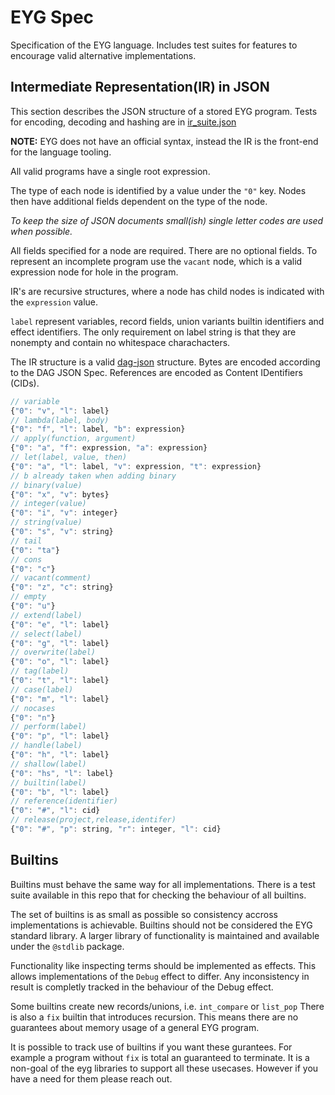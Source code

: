# EYG Spec

Specification of the EYG language.
Includes test suites for features to encourage valid alternative implementations.

## Intermediate Representation(IR) in JSON

This section describes the JSON structure of a stored EYG program.
Tests for encoding, decoding and hashing are in [ir_suite.json](./ir_suite.json)

**NOTE:** EYG does not have an official syntax, instead the IR is the front-end for the language tooling.

All valid programs have a single root expression.

The type of each node is identified by a value under the `"0"` key.
Nodes then have additional fields dependent on the type of the node.

*To keep the size of JSON documents small(ish) single letter codes are used when possible.*

All fields specified for a node are required.
There are no optional fields.
To represent an incomplete program use the `vacant` node, which is a valid expression node for hole in the program.

IR's are recursive structures, where a node has child nodes is indicated with the `expression` value.

`label` represent variables, record fields, union variants builtin identifiers and effect identifiers.
The only requirement on label string is that they are nonempty and contain no whitespace charachacters.

The IR structure is a valid [dag-json](https://ipld.io/docs/codecs/known/dag-json/) structure.
Bytes are encoded according to the DAG JSON Spec. 
References are encoded as Content IDentifiers (CIDs).

```js
// variable
{"0": "v", "l": label}
// lambda(label, body)
{"0": "f", "l": label, "b": expression}
// apply(function, argument)
{"0": "a", "f": expression, "a": expression}
// let(label, value, then)
{"0": "a", "l": label, "v": expression, "t": expression}
// b already taken when adding binary
// binary(value)
{"0": "x", "v": bytes}
// integer(value)
{"0": "i", "v": integer}
// string(value)
{"0": "s", "v": string}
// tail
{"0": "ta"}
// cons
{"0": "c"}
// vacant(comment)
{"0": "z", "c": string}
// empty
{"0": "u"}
// extend(label)
{"0": "e", "l": label}
// select(label)
{"0": "g", "l": label}
// overwrite(label)
{"0": "o", "l": label}
// tag(label)
{"0": "t", "l": label}
// case(label)
{"0": "m", "l": label}
// nocases
{"0": "n"}
// perform(label)
{"0": "p", "l": label}
// handle(label)
{"0": "h", "l": label}
// shallow(label)
{"0": "hs", "l": label}
// builtin(label)
{"0": "b", "l": label}
// reference(identifier)
{"0": "#", "l": cid}
// release(project,release,identifer)
{"0": "#", "p": string, "r": integer, "l": cid}
```

## Builtins

Builtins must behave the same way for all implementations.
There is a test suite available in this repo that for checking the behaviour of all builtins.

The set of builtins is as small as possible so consistency accross implementations is achievable.
Builtins should not be considered the EYG standard library.
A larger library of functionality is maintained and available under the `@stdlib` package.

Functionality like inspecting terms should be implemented as effects.
This allows implementations of the `Debug` effect to differ.
Any inconsistency in result is completly tracked in the behaviour of the Debug effect.

Some builtins create new records/unions, i.e. `int_compare` or `list_pop`
There is also a `fix` builtin that introduces recursion.
This means there are no guarantees about memory usage of a general EYG program.

It is possible to track use of builtins if you want these gurantees.
For example a program without `fix` is total an guaranteed to terminate.
It is a non-goal of the eyg libraries to support all these usecases.
However if you have a need for them please reach out.

